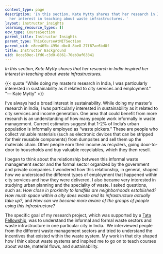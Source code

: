 ```yaml
---
content_type: page
description: 'In this section, Kate Mytty shares that her research in India inspired
  her interest in teaching about waste infrastructures. '
layout: instructor_insights
learning_resource_types: []
ocw_type: CourseSection
parent_title: Instructor Insights
parent_type: ThisCourseAtMITSection
parent_uid: e8ee465b-495d-dbc8-8be8-27f87ae6bd8f
title: Instructor Background
uid: 8cce59ec-1fd6-c3d0-8861-70eb3af63341
---
```


_In this section, Kate Mytty shares that her research in India inspired her interest in teaching about waste infrastructures._

{{< quote "While doing my master’s research in India, I was particularly interested in sustainability as it related to city services and employment." "— Kate Mytty" >}}

I’ve always had a broad interest in sustainability. While doing my master’s research in India, I was particularly interested in sustainability as it related to city services and income generation. One area that could benefit from more research is an understanding of how many people work informally in waste management. Current estimates suggest that 1-2% of India’s urban population is informally employed as “waste pickers.” These are people who collect valuable materials (such as electronic devices that can be stripped for their reusable components) from dumpsites and sell them up the materials chain. Other people earn their income as recyclers, going door-to-door to households and buy valuable recyclables, which they then resell.

I began to think about the relationship between this informal waste management sector and the formal sector organized by the government and private companies. I wondered how this relationship, in general, shaped how we understood the different types of employment that happened within city services and how they were delivered. I also became very interested in studying urban planning and the speciality of waste. I asked questions, such as: _How close in proximity to landfills are neighborhoods established? How much space within a city does waste and its infrastructure actually take up?,_ and _How can we become more aware of the groups of people using this infrastructure?_

The specific goal of my research project, which was supported by a [Tata Fellowship](http://tatacenter.mit.edu/programs/), was to understand the informal and formal waste sectors and waste infrastructure in one particular city in India.  We interviewed people from the different waste management sectors and tried to understand the incentives that existed within the waste system. My work in that city shaped how I think about waste systems and inspired me to go on to teach courses about waste, material flows, and sustainability.